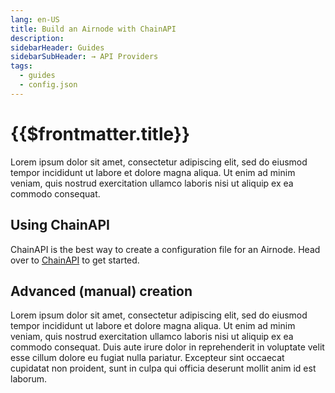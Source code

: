 ```yaml
---
lang: en-US
title: Build an Airnode with ChainAPI
description: 
sidebarHeader: Guides
sidebarSubHeader: → API Providers
tags:
  - guides
  - config.json
---
```



# {{$frontmatter.title}}

<Toc/>

Lorem ipsum dolor sit amet, consectetur adipiscing elit, sed do eiusmod tempor incididunt ut labore et dolore magna aliqua. Ut enim ad minim veniam, quis nostrud exercitation ullamco laboris nisi ut aliquip ex ea commodo consequat.

## Using ChainAPI

ChainAPI is the best way to create a configuration file for an Airnode. Head over to [ChainAPI](https://www.chainapi.com) to get started.

## Advanced (manual) creation
Lorem ipsum dolor sit amet, consectetur adipiscing elit, sed do eiusmod tempor incididunt ut labore et dolore magna aliqua. Ut enim ad minim veniam, quis nostrud exercitation ullamco laboris nisi ut aliquip ex ea commodo consequat. Duis aute irure dolor in reprehenderit in voluptate velit esse cillum dolore eu fugiat nulla pariatur. Excepteur sint occaecat cupidatat non proident, sunt in culpa qui officia deserunt mollit anim id est laborum.
